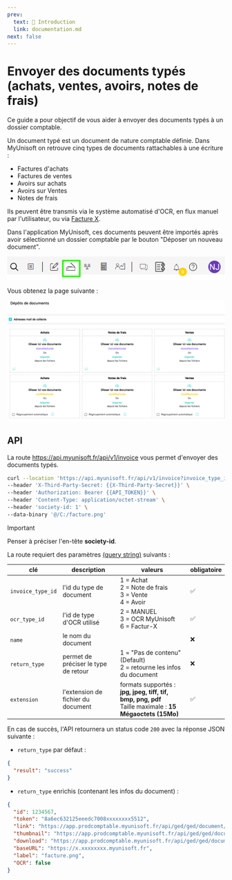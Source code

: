 ```yaml
---
prev:
  text: 🐤 Introduction
  link: documentation.md
next: false
---
```


# Envoyer des documents typés (achats, ventes, avoirs, notes de frais)

Ce guide a pour objectif de vous aider à envoyer des documents typés à un dossier comptable.

Un document typé est un document de nature comptable définie. Dans MyUnisoft on retrouve cinq types de documents rattachables à une écriture :

- Factures d'achats
- Factures de ventes
- Avoirs sur achats
- Avoirs sur Ventes
- Notes de frais

Ils peuvent être transmis via le système automatisé d'OCR, en flux manuel par l'utilisateur, ou via [Facture X](./facturx.md).

Dans l'application MyUnisoft, ces documents peuvent être importés après avoir sélectionné un dossier comptable par le bouton "Déposer un nouveau document".

![Aperçu icone d'import de documents](../../../images/import_documents.png)

Vous obtenez la page suivante :

![Aperçu page import de documents](../../../images/Import_documents_page.png)

## API

La route <https://api.myunisoft.fr/api/v1/invoice> vous permet d'envoyer des documents typés.

```bash
curl --location 'https://api.myunisoft.fr/api/v1/invoice?invoice_type_id=1&ocr_type_id=2&name=facture&extension=png' \
--header 'X-Third-Party-Secret: {{X-Third-Party-Secret}}' \
--header 'Authorization: Bearer {{API_TOKEN}}' \
--header 'Content-Type: application/octet-stream' \
--header 'society-id: 1' \
--data-binary '@/C:/facture.png'
```

> [!IMPORTANT]
> Penser à préciser l'en-tête **society-id**.

La route requiert des paramètres [(query string)](https://en.wikipedia.org/wiki/Query_string) suivants :

| clé | description | valeurs | obligatoire |
| --- | --- | --- | --- |
| `invoice_type_id` | l'id du type de document | 1 = Achat<br> 2 = Note de frais<br> 3 = Vente<br> 4 = Avoir | ✅ |
| `ocr_type_id` | l'id de type d'OCR utilisé |  2 = MANUEL<br> 3 = OCR MyUnisoft<br> 6 = Factur-X | ✅ |
| `name` | le nom du document |  | ❌ |
| `return_type` | permet de préciser le type de retour | 1 = "Pas de contenu" (Default)<br> 2 = retourne les infos du document | ❌ |
| `extension` | l'extension de fichier du document | formats supportés : **jpg, jpeg, tiff, tif, bmp, png, pdf**<br> Taille maximale : **15 Mégaoctets (15Mo)** | ✅ |

En cas de succès, l'API retournera un status code `200` avec la réponse JSON suivante :

- `return_type` par défaut :

```json
{
  "result": "success"
}
```

- `return_type` enrichis (contenant les infos du document) :

```json
{
  "id": 1234567,
  "token": "8a6ec632125eeedc7008xxxxxxxx5512",
  "link": "https://app.prodcomptable.myunisoft.fr/api/ged/ged/document/1-8a6ec632125eeedc7008xxxxxxxx5512",
  "thumbnail": "https://app.prodcomptable.myunisoft.fr/api/ged/ged/document/1-8a6ec632125eeedc7008xxxxxxxx5512/preview?x=90&y=120",
  "download": "https://app.prodcomptable.myunisoft.fr/api/ged/ged/document/1-8a6ec632125eeedc7008xxxxxxxx5512/download",
  "baseURL": "https://x.xxxxxxxx.myunisoft.fr",
  "label": "facture.png",
  "OCR": false
}
```
